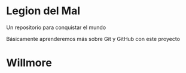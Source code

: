 # Legion del Mal
Un repositorio para conquistar el mundo

Básicamente aprenderemos más sobre Git y GitHub con este proyecto


# Willmore


